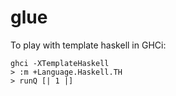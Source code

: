 # glue

To play with template haskell in GHCi:

```
ghci -XTemplateHaskell
> :m +Language.Haskell.TH
> runQ [| 1 |]
```

